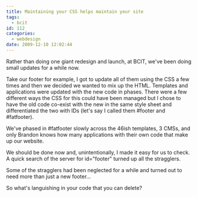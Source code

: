 ```yaml
---
title: Maintaining your CSS helps maintain your site
tags:
  - bcit
id: 112
categories:
  - webdesign
date: 2009-12-10 12:02:44
---
```


Rather than doing one giant redesign and launch, at BCIT, we've been doing small updates for a while now.

Take our footer for example, I got to update all of them using the CSS a few times and then we decided we wanted to mix up the HTML. Templates and applications were updated with the new code in phases. There were a few different ways the CSS for this could have been managed but I chose to have the old code co-exist with the new in the same style sheet and differentiated the two with IDs (let's say I called them #footer and #fatfooter).

We've phased in #fatfooter slowly across the 46ish templates, 3 CMSs, and only Brandon knows how many applications with their own code that make up our website.

We should be done now and, unintentionally, I made it easy for us to check. A quick search of the server for id="footer" turned up all the stragglers.

Some of the stragglers had been neglected for a while and turned out to need more than just a new footer...

So what's languishing in your code that you can delete?
